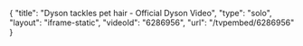 {
    "title": "Dyson tackles pet hair - Official Dyson Video",
    "type": "solo",
    "layout": "iframe-static",
    "videoId": "6286956",
    "url": "\/tvpembed\/6286956"
}